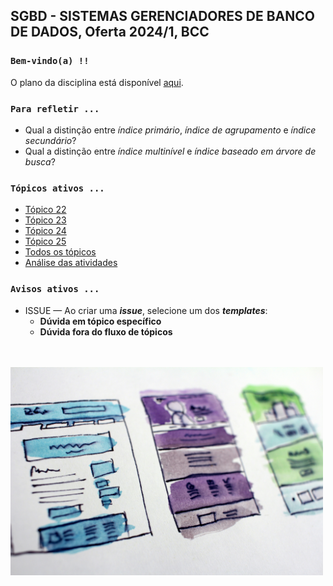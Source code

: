 ## SGBD - SISTEMAS GERENCIADORES DE BANCO DE DADOS, Oferta 2024/1, BCC

### `Bem-vindo(a) !!`

O plano da disciplina está disponível [aqui](./media/sgbd-2024-1-bcc-plano.pdf).<br>

### `Para refletir ...`

- Qual a distinção entre _índice primário_, _índice de agrupamento_ e _índice secundário_?
- Qual a distinção entre _índice multinível_ e _índice baseado em árvore de busca_?

### `Tópicos ativos ...`

- [Tópico 22](./topico/topico-22.md)
- [Tópico 23](./topico/topico-23.md)
- [Tópico 24](./topico/topico-24.md)
- [Tópico 25](./topico/topico-25.md)
- [Todos os tópicos](topico/topico-index.md)
- [Análise das atividades](./topico/tresultado.md)

### `Avisos ativos ...`

- ISSUE &#8212; Ao criar uma _**issue**_, selecione um dos _**templates**_:
  - **Dúvida em tópico específico**
  - **Dúvida fora do fluxo de tópicos**

<br>
<br>
<img src="./media/hal-gatewood-tZc3vjPCk-Q-unsplash.jpg" width="500">
